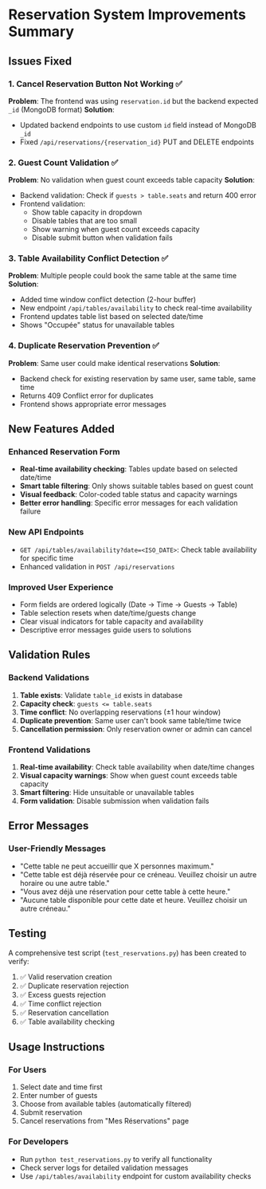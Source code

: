 # Reservation System Improvements Summary

## Issues Fixed

### 1. Cancel Reservation Button Not Working ✅
**Problem**: The frontend was using `reservation.id` but the backend expected `_id` (MongoDB format)
**Solution**: 
- Updated backend endpoints to use custom `id` field instead of MongoDB `_id`
- Fixed `/api/reservations/{reservation_id}` PUT and DELETE endpoints

### 2. Guest Count Validation ✅
**Problem**: No validation when guest count exceeds table capacity
**Solution**:
- Backend validation: Check if `guests > table.seats` and return 400 error
- Frontend validation: 
  - Show table capacity in dropdown
  - Disable tables that are too small
  - Show warning when guest count exceeds capacity
  - Disable submit button when validation fails

### 3. Table Availability Conflict Detection ✅
**Problem**: Multiple people could book the same table at the same time
**Solution**:
- Added time window conflict detection (2-hour buffer)
- New endpoint `/api/tables/availability` to check real-time availability
- Frontend updates table list based on selected date/time
- Shows "Occupée" status for unavailable tables

### 4. Duplicate Reservation Prevention ✅
**Problem**: Same user could make identical reservations
**Solution**:
- Backend check for existing reservation by same user, same table, same time
- Returns 409 Conflict error for duplicates
- Frontend shows appropriate error messages

## New Features Added

### Enhanced Reservation Form
- **Real-time availability checking**: Tables update based on selected date/time
- **Smart table filtering**: Only shows suitable tables based on guest count
- **Visual feedback**: Color-coded table status and capacity warnings
- **Better error handling**: Specific error messages for each validation failure

### New API Endpoints
- `GET /api/tables/availability?date=<ISO_DATE>`: Check table availability for specific time
- Enhanced validation in `POST /api/reservations`

### Improved User Experience
- Form fields are ordered logically (Date → Time → Guests → Table)
- Table selection resets when date/time/guests change
- Clear visual indicators for table capacity and availability
- Descriptive error messages guide users to solutions

## Validation Rules

### Backend Validations
1. **Table exists**: Validate `table_id` exists in database
2. **Capacity check**: `guests <= table.seats`
3. **Time conflict**: No overlapping reservations (±1 hour window)
4. **Duplicate prevention**: Same user can't book same table/time twice
5. **Cancellation permission**: Only reservation owner or admin can cancel

### Frontend Validations
1. **Real-time availability**: Check table availability when date/time changes
2. **Visual capacity warnings**: Show when guest count exceeds table capacity
3. **Smart filtering**: Hide unsuitable or unavailable tables
4. **Form validation**: Disable submission when validation fails

## Error Messages

### User-Friendly Messages
- "Cette table ne peut accueillir que X personnes maximum."
- "Cette table est déjà réservée pour ce créneau. Veuillez choisir un autre horaire ou une autre table."
- "Vous avez déjà une réservation pour cette table à cette heure."
- "Aucune table disponible pour cette date et heure. Veuillez choisir un autre créneau."

## Testing

A comprehensive test script (`test_reservations.py`) has been created to verify:
1. ✅ Valid reservation creation
2. ✅ Duplicate reservation rejection
3. ✅ Excess guests rejection
4. ✅ Time conflict rejection
5. ✅ Reservation cancellation
6. ✅ Table availability checking

## Usage Instructions

### For Users
1. Select date and time first
2. Enter number of guests
3. Choose from available tables (automatically filtered)
4. Submit reservation
5. Cancel reservations from "Mes Réservations" page

### For Developers
- Run `python test_reservations.py` to verify all functionality
- Check server logs for detailed validation messages
- Use `/api/tables/availability` endpoint for custom availability checks
